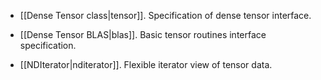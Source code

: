 * [[Dense Tensor class|tensor]]. Specification of dense tensor interface.

* [[Dense Tensor BLAS|blas]]. Basic tensor routines interface specification.

* [[NDIterator|nditerator]]. Flexible iterator view of tensor data.
